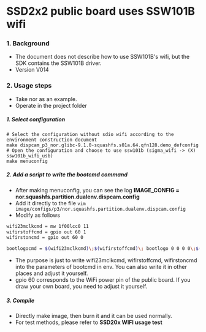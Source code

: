 # SSD2x2 public board uses SSW101B wifi
### 1. Background
- The document does not describe how to use SSW101B's wifi, but the SDK contains the SSW101B driver.
- Version V014
### 2. Usage steps
- Take nor as an example.
- Operate in the project folder
##### 1. Select configuration
```shell
# Select the configuration without sdio wifi according to the environment construction document
make dispcam_p3_nor.glibc-9.1.0-squashfs.s01a.64.qfn128.demo_defconfig
# Open the configuration and choose to use ssw101b (sigma_wifi -> (X) ssw101b_wifi_usb)
make menuconfig
```
##### 2. Add a script to write the bootcmd command
- After making menuconfig, you can see the log **IMAGE_CONFIG = nor.squashfs.partition.dualenv.dispcam.config**
- Add it directly to the file `vim image/configs/p3/nor.squashfs.partition.dualenv.dispcam.config`
- Modify as follows
```sh
wifi23mclkcmd = mw 1f00lcc0 11
wifirstoffcmd = gpio out 60 1
wifirstoncmd = gpio out 60 0

bootlogocmd = $(wifi23mclkcmd)\;$(wifirstoffcmd)\; bootlogo 0 0 0 0\;$(wifirstoncmd)\;

```
- The purpose is just to write wifi23mclkcmd, wifirstoffcmd, wifirstoncmd into the parameters of bootcmd in env. You can also write it in other places and adjust it yourself.
- gpio 60 corresponds to the WiFi power pin of the public board. If you draw your own board, you need to adjust it yourself.

##### 3. Compile
- Directly make image, then burn it and it can be used normally.
- For test methods, please refer to **SSD20x WIFI usage test**

